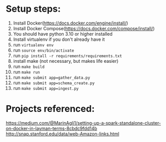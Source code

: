# Setup steps:

1. Install Docker(https://docs.docker.com/engine/install/)
2. Install Docker Compose(https://docs.docker.com/compose/install/)
3. You should have python 3.10 or higher installed
4. Install virtualenv if you don't already have it
5. run `virtualenv env`
6. run `source env/bin/activate`
7. run `pip install -r requirements/requirements.txt`
8. install make (not necessary, but makes life easier)
9. run `make build`
10. run `make run`
11. run `make submit app=gather_data.py`
12. run `make submit app=schema_create.py`
13. run `make submit app=ingest.py`
# Projects referenced:

https://medium.com/@MarinAgli1/setting-up-a-spark-standalone-cluster-on-docker-in-layman-terms-8cbdc9fdd14b
http://snap.stanford.edu/data/web-Amazon-links.html